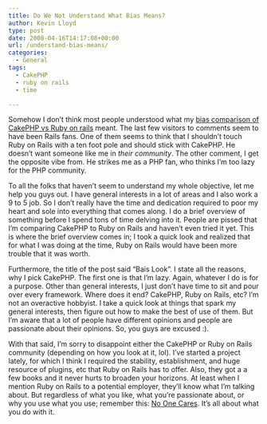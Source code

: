 ```yaml
---
title: Do We Not Understand What Bias Means?
author: Kevin Lloyd
type: post
date: 2008-04-16T14:17:08+00:00
url: /understand-bias-means/
categories:
  - General
tags:
  - CakePHP
  - ruby on rails
  - time

---
```

Somehow I don&#8217;t think most people understood what my [bias comparison of CakePHP vs Ruby on rails][1] meant. The last few visitors to comments seem to have been Rails fans. One of them seems to think that I shouldn&#8217;t touch Ruby on Rails with a ten foot pole and should stick with CakePHP. He doesn&#8217;t want someone like me in _their community_. The other comment, I get the opposite vibe from. He strikes me as a PHP fan, who thinks I&#8217;m too lazy for the PHP community.

To all the folks that haven&#8217;t seem to understand my whole objective, let me help you guys out. I have general interests in a lot of areas and I also work a 9 to 5 job. So I don&#8217;t really have the time and dedication required to poor my heart and sole into everything that comes along. I do a brief overview of something before I spend tons of time delving into it. People are pissed that I&#8217;m comparing CakePHP to Ruby on Rails and haven&#8217;t even tried it yet. This is where the brief overview comes in; I took a quick look and realized that for what I was doing at the time, Ruby on Rails would have been more trouble that it was worth.

Furthermore, the title of the post said &#8220;Bais Look&#8221;. I state all the reasons, why I pick CakePHP. The first one is that I&#8217;m lazy. Again, whatever I do is for a purpose. Other than general interests, I just don&#8217;t have time to sit and pour over every framework. Where does it end? CakePHP, Ruby on Rails, etc? I&#8217;m not an overactive hobbyist. I take a quick look at things that spark my general interests, then figure out how to make the best of use of them. But I&#8217;m aware that a lot of people have different opinions and people are passionate about their opinions. So, you guys are excused :).
  
With that said, I&#8217;m sorry to disappoint either the CakePHP or Ruby on Rails community (depending on how you look at it, lol). I&#8217;ve started a project lately, for which I think I required the stability, establishment, and huge resource of plugins, etc that Ruby on Rails has to offer. Also, they got a a few books and it never hurts to broaden your horizons. At least when I mention Ruby on Rails to a potential employer, they&#8217;ll know what I&#8217;m talking about. But regardless of what you like, what you&#8217;re passionate about, or why you use what you use; remember this: [No One Cares][2]. It&#8217;s all about what you do with it.

 [1]: https://webdevelopment2.com/cakephp-ruby-rails-bias/
 [2]: https://webdevelopment2.com/choice-web-development-framework-matter/
